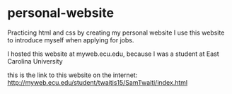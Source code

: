 # personal-website
Practicing html and css by creating my personal website
I use this website to introduce myself when applying for jobs.

I hosted this website at myweb.ecu.edu, because I was a student at East Carolina University

this is the link to this website on the internet: http://myweb.ecu.edu/student/twaitis15/SamTwaiti/index.html
